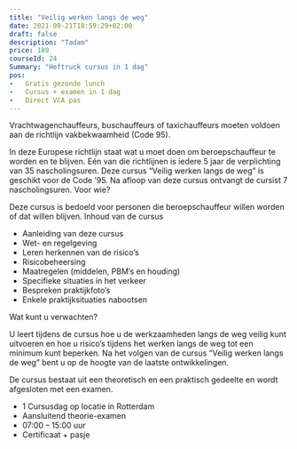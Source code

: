 ```yaml
---
title: "Veilig werken langs de weg"
date: 2021-09-21T18:59:29+02:00
draft: false
description: "Tadam"
price: 189
courseId: 24
Summary: "Heftruck cursus in 1 dag"
pos:
-   Gratis gezonde lunch
-   Cursus + examen in 1 dag
-   Direct VCA pas
---
```

Vrachtwagenchauffeurs, buschauffeurs of taxichauffeurs moeten voldoen aan de richtlijn vakbekwaamheid (Code 95).

In deze Europese richtlijn staat wat u moet doen om beroepschauffeur te worden en te blijven. Eén van die richtlijnen is iedere 5 jaar de verplichting van 35 nascholingsuren. Deze cursus “Veilig werken langs de weg” is geschikt voor de Code ’95. Na afloop van deze cursus ontvangt de cursist 7 nascholingsuren.
Voor wie?

Deze cursus is bedoeld voor personen die beroepschauffeur willen worden of dat willen blijven.
Inhoud van de cursus

- Aanleiding van deze cursus
- Wet- en regelgeving
- Leren herkennen van de risico’s
- Risicobeheersing
- Maatregelen (middelen, PBM’s en houding)
- Specifieke situaties in het verkeer
- Bespreken praktijkfoto’s
- Enkele praktijksituaties nabootsen
  
Wat kunt u verwachten?

U leert tijdens de cursus hoe u de werkzaamheden langs de weg veilig kunt uitvoeren en hoe u risico’s tijdens het werken langs de weg tot een minimum kunt beperken. Na het volgen van de cursus “Veilig werken langs de weg” bent u op de hoogte van de laatste ontwikkelingen.

De cursus bestaat uit een theoretisch en een praktisch gedeelte en wordt afgesloten met een examen.

- 1 Cursusdag op locatie in Rotterdam
- Aansluitend theorie-examen
- 07:00 – 15:00 uur
- Certificaat + pasje
